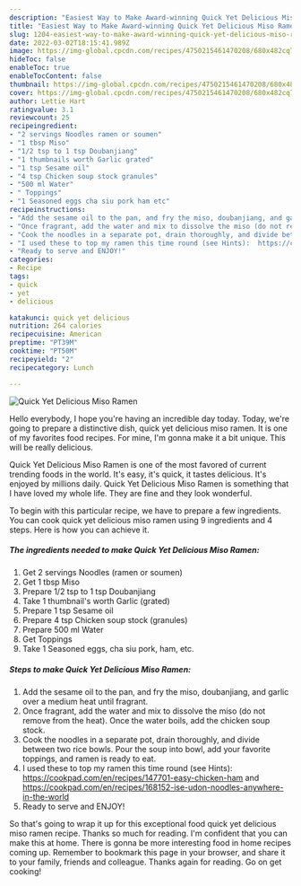 ```yaml
---
description: "Easiest Way to Make Award-winning Quick Yet Delicious Miso Ramen"
title: "Easiest Way to Make Award-winning Quick Yet Delicious Miso Ramen"
slug: 1204-easiest-way-to-make-award-winning-quick-yet-delicious-miso-ramen
date: 2022-03-02T18:15:41.989Z
image: https://img-global.cpcdn.com/recipes/4750215461470208/680x482cq70/quick-yet-delicious-miso-ramen-recipe-main-photo.jpg
hideToc: false
enableToc: true
enableTocContent: false
thumbnail: https://img-global.cpcdn.com/recipes/4750215461470208/680x482cq70/quick-yet-delicious-miso-ramen-recipe-main-photo.jpg
cover: https://img-global.cpcdn.com/recipes/4750215461470208/680x482cq70/quick-yet-delicious-miso-ramen-recipe-main-photo.jpg
author: Lettie Hart
ratingvalue: 3.1
reviewcount: 25
recipeingredient:
- "2 servings Noodles ramen or soumen"
- "1 tbsp Miso"
- "1/2 tsp to 1 tsp Doubanjiang"
- "1 thumbnails worth Garlic grated"
- "1 tsp Sesame oil"
- "4 tsp Chicken soup stock granules"
- "500 ml Water"
- " Toppings"
- "1 Seasoned eggs cha siu pork ham etc"
recipeinstructions:
- "Add the sesame oil to the pan, and fry the miso, doubanjiang, and garlic over a medium heat until fragrant."
- "Once fragrant, add the water and mix to dissolve the miso (do not remove from the heat). Once the water boils, add the chicken soup stock."
- "Cook the noodles in a separate pot, drain thoroughly, and divide between two rice bowls. Pour the soup into bowl, add your favorite toppings, and ramen is ready to eat."
- "I used these to top my ramen this time round (see Hints):  https://cookpad.com/en/recipes/147701-easy-chicken-ham  and  https://cookpad.com/en/recipes/168152-ise-udon-noodles-anywhere-in-the-world"
- "Ready to serve and ENJOY!"
categories:
- Recipe
tags:
- quick
- yet
- delicious

katakunci: quick yet delicious 
nutrition: 264 calories
recipecuisine: American
preptime: "PT39M"
cooktime: "PT50M"
recipeyield: "2"
recipecategory: Lunch

---
```



![Quick Yet Delicious Miso Ramen](https://img-global.cpcdn.com/recipes/4750215461470208/680x482cq70/quick-yet-delicious-miso-ramen-recipe-main-photo.jpg)

Hello everybody, I hope you're having an incredible day today. Today, we're going to prepare a distinctive dish, quick yet delicious miso ramen. It is one of my favorites food recipes. For mine, I'm gonna make it a bit unique. This will be really delicious.



Quick Yet Delicious Miso Ramen is one of the most favored of current trending foods in the world. It's easy, it's quick, it tastes delicious. It's enjoyed by millions daily. Quick Yet Delicious Miso Ramen is something that I have loved my whole life. They are fine and they look wonderful.


To begin with this particular recipe, we have to prepare a few ingredients. You can cook quick yet delicious miso ramen using 9 ingredients and 4 steps. Here is how you can achieve it.

<!--inarticleads1-->

##### The ingredients needed to make Quick Yet Delicious Miso Ramen:

1. Get 2 servings Noodles (ramen or soumen)
1. Get 1 tbsp Miso
1. Prepare 1/2 tsp to 1 tsp Doubanjiang
1. Take 1 thumbnail&#39;s worth Garlic (grated)
1. Prepare 1 tsp Sesame oil
1. Prepare 4 tsp Chicken soup stock (granules)
1. Prepare 500 ml Water
1. Get  Toppings
1. Take 1 Seasoned eggs, cha siu pork, ham, etc.




<!--inarticleads2-->

##### Steps to make Quick Yet Delicious Miso Ramen:

1. Add the sesame oil to the pan, and fry the miso, doubanjiang, and garlic over a medium heat until fragrant.
1. Once fragrant, add the water and mix to dissolve the miso (do not remove from the heat). Once the water boils, add the chicken soup stock.
1. Cook the noodles in a separate pot, drain thoroughly, and divide between two rice bowls. Pour the soup into bowl, add your favorite toppings, and ramen is ready to eat.
1. I used these to top my ramen this time round (see Hints):  https://cookpad.com/en/recipes/147701-easy-chicken-ham  and  https://cookpad.com/en/recipes/168152-ise-udon-noodles-anywhere-in-the-world
1. Ready to serve and ENJOY!



So that's going to wrap it up for this exceptional food quick yet delicious miso ramen recipe. Thanks so much for reading. I'm confident that you can make this at home. There is gonna be more interesting food in home recipes coming up. Remember to bookmark this page in your browser, and share it to your family, friends and colleague. Thanks again for reading. Go on get cooking!

